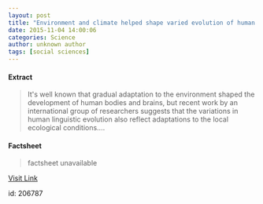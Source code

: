 ```yaml
---
layout: post
title: "Environment and climate helped shape varied evolution of human languages"
date: 2015-11-04 14:00:06
categories: Science
author: unknown author
tags: [social sciences]
---
```



#### Extract
>It's well known that gradual adaptation to the environment shaped the development of human bodies and brains, but recent work by an international group of researchers suggests that the variations in human linguistic evolution also reflect adaptations to the local ecological conditions....

#### Factsheet
>factsheet unavailable

[Visit Link](http://phys.org/news/2015-11-environment-climate-varied-evolution-human.html)

id:  206787

